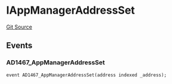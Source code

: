 # IAppManagerAddressSet
[Git Source](https://github.com/thrackle-io/tron/blob/e7ccb5e31cec6bae24fd2e457f70702e05f2d4b6/src/common/IEvents.sol)


## Events
### AD1467_AppManagerAddressSet

```solidity
event AD1467_AppManagerAddressSet(address indexed _address);
```

